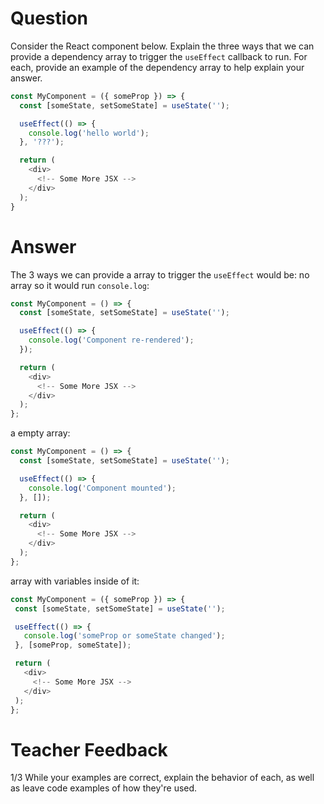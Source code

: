 # Question

Consider the React component below. Explain the three ways that we can provide a dependency array to trigger the `useEffect` callback to run. For each, provide an example of the dependency array to help explain your answer.

```js
const MyComponent = ({ someProp }) => {
  const [someState, setSomeState] = useState('');

  useEffect(() => {
    console.log('hello world');
  }, '???');

  return (
    <div>
      <!-- Some More JSX -->
    </div>
  );
}
```

# Answer
The  3 ways we can provide a array to trigger  the `useEffect` would be: 
no array so it would run `console.log`:
```js
const MyComponent = () => {
  const [someState, setSomeState] = useState('');

  useEffect(() => {
    console.log('Component re-rendered');
  });

  return (
    <div>
      <!-- Some More JSX -->
    </div>
  );
};
```
a empty array:
```js
const MyComponent = () => {
  const [someState, setSomeState] = useState('');

  useEffect(() => {
    console.log('Component mounted');
  }, []); 

  return (
    <div>
      <!-- Some More JSX -->
    </div>
  );
};
```
 array with variables inside of it:
 ```js
 const MyComponent = ({ someProp }) => {
  const [someState, setSomeState] = useState('');

  useEffect(() => {
    console.log('someProp or someState changed');
  }, [someProp, someState]); 

  return (
    <div>
      <!-- Some More JSX -->
    </div>
  );
};
 ```

# Teacher Feedback
1/3
While your examples are correct, explain the behavior of each, as well as leave code examples of how they're used. 